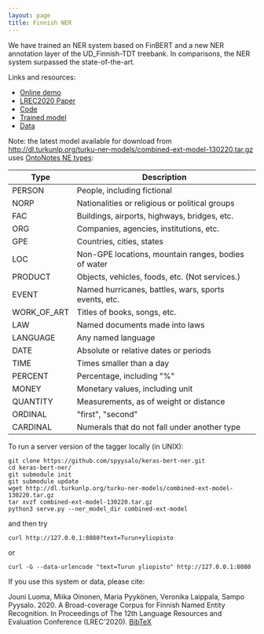 ```yaml
---
layout: page
title: Finnish NER
---
```


We have trained an NER system based on FinBERT and a new NER annotation layer of the UD_Finnish-TDT treebank. In comparisons, the NER system surpassed the state-of-the-art.

Links and resources:
  * [Online demo](http://86.50.253.19:8001/tagdemo/)
  * [LREC2020 Paper](http://www.lrec-conf.org/proceedings/lrec2020/pdf/2020.lrec-1.567.pdf)
  * [Code](https://github.com/spyysalo/keras-bert-ner)
  * [Trained model](http://dl.turkunlp.org/turku-ner-models/)
  * [Data](https://github.com/TurkuNLP/turku-ner-corpus)

Note: the latest model available for download from <http://dl.turkunlp.org/turku-ner-models/combined-ext-model-130220.tar.gz> uses [OntoNotes NE types](https://catalog.ldc.upenn.edu/docs/LDC2013T19/OntoNotes-Release-5.0.pdf#page=21):

| Type | Description |
|---|---|
|PERSON	| People, including fictional
| NORP	| Nationalities or religious or political groups
| FAC	| Buildings, airports, highways, bridges, etc.
| ORG	| Companies, agencies, institutions, etc.
| GPE	| Countries, cities, states
| LOC	| Non-GPE locations, mountain ranges, bodies of water
| PRODUCT	| Objects, vehicles, foods, etc. (Not services.)
| EVENT	| Named hurricanes, battles, wars, sports events, etc.
| WORK_OF_ART	| Titles of books, songs, etc.
| LAW	| Named documents made into laws
| LANGUAGE	| Any named language
| DATE	| Absolute or relative dates or periods
| TIME	| Times smaller than a day
| PERCENT	| Percentage, including "%"
| MONEY	| Monetary values, including unit
| QUANTITY	| Measurements, as of weight or distance
| ORDINAL	| "first", "second"
| CARDINAL	| Numerals that do not fall under another type

To run a server version of the tagger locally (in UNIX):

```
git clone https://github.com/spyysalo/keras-bert-ner.git
cd keras-bert-ner/
git submodule init
git submodule update
wget http://dl.turkunlp.org/turku-ner-models/combined-ext-model-130220.tar.gz
tar xvzf combined-ext-model-130220.tar.gz
python3 serve.py --ner_model_dir combined-ext-model
```

and then try

```
curl http://127.0.0.1:8080?text=Turun+yliopisto
```

or

```
curl -G --data-urlencode "text=Turun yliopisto" http://127.0.0.1:8080
```

If you use this system or data, please cite:

Jouni Luoma, Miika Oinonen, Maria Pyykönen, Veronika Laippala, Sampo Pyysalo. 2020. A Broad-coverage Corpus for Finnish Named Entity Recognition. In Proceedings of The 12th Language Resources and Evaluation Conference (LREC'2020). [BibTeX](https://www.aclweb.org/anthology/2020.lrec-1.567.bib)
